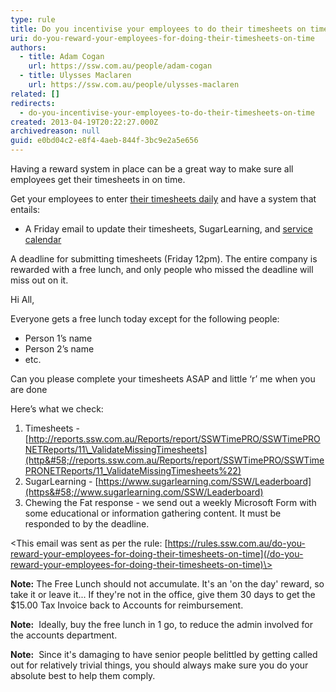 ```yaml
---
type: rule
title: Do you incentivise your employees to do their timesheets on time?
uri: do-you-reward-your-employees-for-doing-their-timesheets-on-time
authors:
  - title: Adam Cogan
    url: https://ssw.com.au/people/adam-cogan
  - title: Ulysses Maclaren
    url: https://ssw.com.au/people/ulysses-maclaren
related: []
redirects:
  - do-you-incentivise-your-employees-to-do-their-timesheets-on-time
created: 2013-04-19T20:22:27.000Z
archivedreason: null
guid: e0bd04c2-e8f4-4aeb-844f-3bc9e2a5e656
---
```


Having a reward system in place can be a great way to make sure all employees get their timesheets in on time.

Get your employees to enter [their timesheets daily](/do-you-know-when-to-enter-your-timesheets) and have a system that entails:

<!--endintro-->

* A Friday email to update their timesheets, SugarLearning, and [service calendar](/scheduling-do-you-know-how-to-view-the-availability-of-each-developer-resource-scheduling)


A deadline for submitting timesheets (Friday 12pm). The entire company is rewarded with a free lunch, and only people who missed the deadline will miss out on it.


Hi All,

Everyone gets a free lunch today except for the following people:

* Person 1’s name
* Person 2’s name
* etc.


Can you please complete your timesheets ASAP and little ‘r’ me when you are done

Here’s what we check:

1. Timesheets - [http://reports.ssw.com.au/Reports/report/SSWTimePRO/SSWTimePRONETReports/11\_ValidateMissingTimesheets](http&#58;//reports.ssw.com.au/Reports/report/SSWTimePRO/SSWTimePRONETReports/11_ValidateMissingTimesheets%22)
2. SugarLearning - [https://www.sugarlearning.com/SSW/Leaderboard](https&#58;//www.sugarlearning.com/SSW/Leaderboard)
3. Chewing the Fat response - we send out a weekly Microsoft Form with some educational or information gathering content. It must be responded to by the deadline. 


\<This email was sent as per the rule: [https://rules.ssw.com.au/do-you-reward-your-employees-for-doing-their-timesheets-on-time](/do-you-reward-your-employees-for-doing-their-timesheets-on-time)\>


**Note:** The Free Lunch should not accumulate. It's an 'on the day' reward, so take it or leave it... If they're not in the office, give them 30 days to get the $15.00 Tax Invoice back to Accounts for reimbursement.


**Note:**  Ideally, buy the free lunch in 1 go, to reduce the admin involved for the accounts department.

**Note:**  Since it's damaging to have senior people belittled by getting called out for relatively trivial things, you should always make sure you do your absolute best to help them comply.
